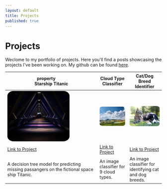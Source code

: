 ```yaml
---
layout: default
title: Projects
published: true
---
```


# Projects

Weclome to my portfolio of projects. Here you'll find a posts showcasing the projects I've been working on. My github can be found [here](https://github.com/benbardev).

| <div style="width:250px">property</div>Starship Titanic | Cloud Type Classifier | Cat/Dog Breed Identifier |
|---|---|---|
| <img src="images/starship.jpg" style="border-radius:10%" width=200px> | <img src="images/cloud.jpg" style="border-radius:10%" width=250px> | <img src="images/cat_dog.jpg" style="border-radius:10%" width=200px> |
| [Link to Project](projects/starship) | [Link to Project](projects/cloud_classifier) | [Link to Project](projects/cat_dog) |
| A decision tree model for predicting missing passangers on the fictional space ship Titanic. | An image classifier for 9 cloud types. | An image classifier for identifying cat and dog breeds. |